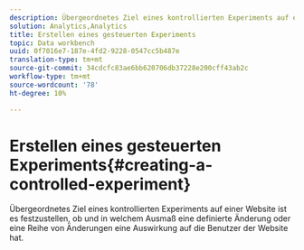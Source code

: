 ```yaml
---
description: Übergeordnetes Ziel eines kontrollierten Experiments auf einer Website ist es festzustellen, ob und in welchem Ausmaß eine definierte Änderung oder eine Reihe von Änderungen eine Auswirkung auf die Benutzer der Website hat.
solution: Analytics,Analytics
title: Erstellen eines gesteuerten Experiments
topic: Data workbench
uuid: 0f7016e7-187e-4fd2-9228-0547cc5b487e
translation-type: tm+mt
source-git-commit: 34cdcfc83ae6bb620706db37228e200cff43ab2c
workflow-type: tm+mt
source-wordcount: '78'
ht-degree: 10%

---
```



# Erstellen eines gesteuerten Experiments{#creating-a-controlled-experiment}

Übergeordnetes Ziel eines kontrollierten Experiments auf einer Website ist es festzustellen, ob und in welchem Ausmaß eine definierte Änderung oder eine Reihe von Änderungen eine Auswirkung auf die Benutzer der Website hat.

